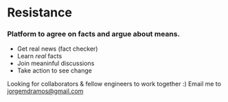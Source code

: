 # Resistance
### Platform to agree on facts and argue about means.

- Get real news (fact checker)
- Learn *real* facts
- Join meaninful discussions
- Take action to see change

Looking for collaborators & fellow engineers to work together :)
Email me to jorgemdramos@gmail.com
